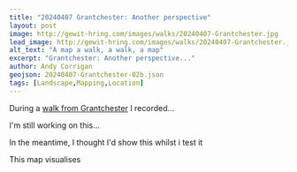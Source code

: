 ```yaml
---
title: "20240407 Grantchester: Another perspective"
layout: post
image: http://gewit-hring.com/images/walks/20240407-Grantchester.jpg
lead_image: http://gewit-hring.com/images/walks/20240407-Grantchester.jpg
alt_text: "A map a walk, a walk, a map"
excerpt: "Grantchester: Another perspective..."
author: Andy Corrigan
geojson: 20240407-Grantchester-02b.json
tags: [Landscape,Mapping,Location]
---
```

During a [walk from Grantchester](http://gewit-hring.com/walks/20240407-Grantchester-Walk/) I recorded...

I'm still working on this...

In the meantime, I thought I'd show this whilst i test it

This map visualises 
